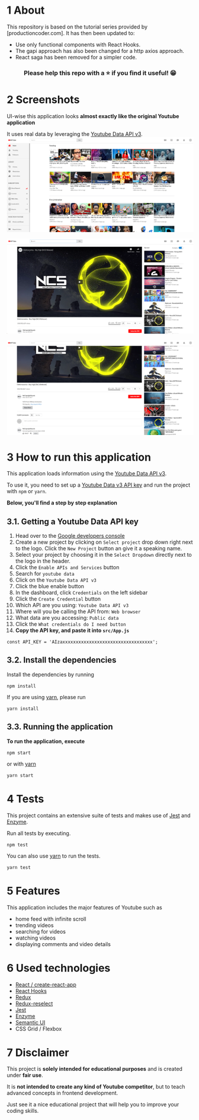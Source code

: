 # 1 About
This repository is based on the tutorial series provided by [productioncoder.com]. 
It has then been updated to:
* Use only functional components with React Hooks. 
* The gapi approach has also been changed for a http axios approach. 
* React saga has been removed for a simpler code.

<h3 align="center">Please help this repo with a ⭐️ if you find it useful! 😁</h3>

# 2 Screenshots
UI-wise this application looks **almost exactly like the original Youtube application**

It uses real data by leveraging the [Youtube Data API v3](https://developers.google.com/youtube/v3/docs/).
![Youtube in React Home feed](images/youtube-react-home-feed.png)

![Youtube in React Watch-1](images/youtube-react-watch-1.png)

![Youtube in React Watch-2](images/youtube-react-watch-2.png)

# 3 How to run this application
This application loads information using the [Youtube Data API v3](https://developers.google.com/youtube/v3/docs/).

To use it, you need to set up a [Youtube Data v3 API key](https://productioncoder.com/build-youtube-in-react-part-19/) and run the project with `npm` or `yarn`.

**Below, you'll find a step by step explanation**

## 3.1. Getting a Youtube Data API key
1. Head over to the [Google developers console](https://console.developers.google.com)
2. Create a new project by clicking on `Select project` drop down right next to the logo. Click the `New Project` button an give it a speaking name.
3. Select your project by choosing it in the `Select Dropdown` directly next to the logo in the header.
4. Click the `Enable APIs and Services` button
5. Search for `youtube data`
6. Click on the `Youtube Data API v3`
7. Click the blue enable button
8. In the dashboard, click `Credentials` on the left sidebar
9. Click the `Create Credential` button
10. Which API are you using: `Youtube Data API v3`
11. Where will you be calling the API from: `Web browser`
12. What data are you accessing: `Public data`
13. Click the `What credentials do I need button`
14. **Copy the API key, and paste it into `src/App.js`**
```
const API_KEY = 'AIzaxxxxxxxxxxxxxxxxxxxxxxxxxxxxxxxxxx';
```
## 3.2. Install the dependencies
Install the dependencies by running
```
npm install
```

If you are using [yarn](https://yarnpkg.com/lang/en/), please run
```
yarn install
```
## 3.3. Running the application
**To run the application, execute**
```
npm start
```
or with [yarn](https://yarnpkg.com/lang/en/)
```
yarn start
```

# 4 Tests
This project contains an extensive suite of tests and makes use of [Jest](https://jestjs.io/) and [Enzyme](https://github.com/airbnb/enzyme).

Run all tests by executing.

```
npm test
```

You can also use [yarn](https://yarnpkg.com/lang/en/) to run the tests.
```
yarn test
```

# 5 Features
This application includes the major features of Youtube such as
* home feed with infinite scroll
* trending videos
* searching for videos
* watching videos
* displaying comments and video details

# 6 Used technologies
* [React / create-react-app](https://github.com/facebook/create-react-app)
* [React Hooks](https://reactjs.org/docs/hooks-intro.html)
* [Redux](https://redux.js.org/)
* [Redux-reselect](https://github.com/reduxjs/reselect)
* [Jest](https://jestjs.io/)
* [Enzyme](https://airbnb.io/enzyme/)
* [Semantic UI](https://react.semantic-ui.com/)
* CSS Grid / Flexbox

# 7 Disclaimer
This project is **solely intended for educational purposes** and is created under **fair use**.

It is **not intended to create any kind of Youtube competitor**, but to teach advanced concepts in frontend development.

Just see it a nice educational project that will help you to improve your coding skills.
